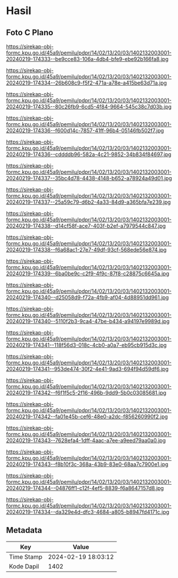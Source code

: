 # Hasil

## Foto C Plano

https://sirekap-obj-formc.kpu.go.id/45a9/pemilu/pdpr/14/02/13/20/03/1402132003001-20240219-174333--be9cce83-106a-4db4-bfe9-ebe92b166fa8.jpg

https://sirekap-obj-formc.kpu.go.id/45a9/pemilu/pdpr/14/02/13/20/03/1402132003001-20240219-174334--26b608c9-f5f2-471a-a78e-a415be63d71a.jpg

https://sirekap-obj-formc.kpu.go.id/45a9/pemilu/pdpr/14/02/13/20/03/1402132003001-20240219-174335--80c26fb9-6cd5-4f84-9664-545c38c7d03b.jpg

https://sirekap-obj-formc.kpu.go.id/45a9/pemilu/pdpr/14/02/13/20/03/1402132003001-20240219-174336--f600d14c-7857-41ff-96b4-05146fb502f7.jpg

https://sirekap-obj-formc.kpu.go.id/45a9/pemilu/pdpr/14/02/13/20/03/1402132003001-20240219-174336--cddddb96-582a-4c21-9852-34b834f84697.jpg

https://sirekap-obj-formc.kpu.go.id/45a9/pemilu/pdpr/14/02/13/20/03/1402132003001-20240219-174337--35bc4d78-4438-4148-b652-a78924a49d01.jpg

https://sirekap-obj-formc.kpu.go.id/45a9/pemilu/pdpr/14/02/13/20/03/1402132003001-20240219-174337--25a59c79-d6b2-4a33-84d9-a365bfa7e239.jpg

https://sirekap-obj-formc.kpu.go.id/45a9/pemilu/pdpr/14/02/13/20/03/1402132003001-20240219-174338--d14cf58f-ace7-403f-b2ef-a7979544c847.jpg

https://sirekap-obj-formc.kpu.go.id/45a9/pemilu/pdpr/14/02/13/20/03/1402132003001-20240219-174338--f6a68ac1-27e7-49df-93cf-568ede56e874.jpg

https://sirekap-obj-formc.kpu.go.id/45a9/pemilu/pdpr/14/02/13/20/03/1402132003001-20240219-174339--6ba0be9c-c2f9-4f9c-87f8-c28875c6645a.jpg

https://sirekap-obj-formc.kpu.go.id/45a9/pemilu/pdpr/14/02/13/20/03/1402132003001-20240219-174340--d25058d9-f72a-4fb9-af04-4d88951dd961.jpg

https://sirekap-obj-formc.kpu.go.id/45a9/pemilu/pdpr/14/02/13/20/03/1402132003001-20240219-174340--5110f2b3-9ca4-47be-b434-a94197e9989d.jpg

https://sirekap-obj-formc.kpu.go.id/45a9/pemilu/pdpr/14/02/13/20/03/1402132003001-20240219-174341--118f56d3-018c-4cb0-a0a7-eb95cb915d3c.jpg

https://sirekap-obj-formc.kpu.go.id/45a9/pemilu/pdpr/14/02/13/20/03/1402132003001-20240219-174341--953de474-30f2-4e41-9ad3-694f94d59df6.jpg

https://sirekap-obj-formc.kpu.go.id/45a9/pemilu/pdpr/14/02/13/20/03/1402132003001-20240219-174342--f6f1f5c5-2f16-496b-9dd9-5b0c03085681.jpg

https://sirekap-obj-formc.kpu.go.id/45a9/pemilu/pdpr/14/02/13/20/03/1402132003001-20240219-174342--fa01e45b-cef6-48e0-a2dc-f856260990f2.jpg

https://sirekap-obj-formc.kpu.go.id/45a9/pemilu/pdpr/14/02/13/20/03/1402132003001-20240219-174343--7628efa4-1dff-4aac-a7ee-a9eed79aa0a0.jpg

https://sirekap-obj-formc.kpu.go.id/45a9/pemilu/pdpr/14/02/13/20/03/1402132003001-20240219-174343--f8b10f3c-368a-43b9-83e0-68aa7c7900e1.jpg

https://sirekap-obj-formc.kpu.go.id/45a9/pemilu/pdpr/14/02/13/20/03/1402132003001-20240219-174344--04876ff1-c12f-4ef5-8839-f6a8647157d8.jpg

https://sirekap-obj-formc.kpu.go.id/45a9/pemilu/pdpr/14/02/13/20/03/1402132003001-20240219-174334--da329e4d-dfc3-4684-a805-b8947fd4171c.jpg


## Metadata

| Key        | Value               |
| ---------- | ------------------- |
| Time Stamp | 2024-02-19 18:03:12 |
| Kode Dapil | 1402                |




